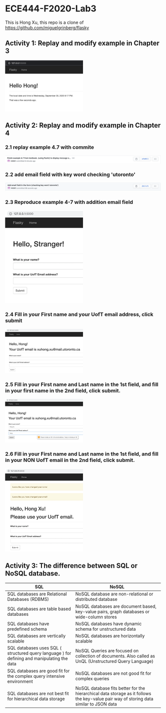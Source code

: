 # ECE444-F2020-Lab3
This is Hong Xu, this repo is a clone of https://github.com/miguelgrinberg/flasky

## Activity 1: Replay and modify example in Chapter 3
<img src="https://github.com/HX001/ECE444-F2020-Lab3/blob/master/ScreenShot/Activity%201.png" height="50%" width="50%">

## Activity 2: Replay and modify example in Chapter 4

### 2.1 replay example 4.7 with commite
<img src="https://github.com/HX001/ECE444-F2020-Lab3/blob/master/ScreenShot/replay%20example4.7%20from%20textbook.png">

### 2.2 add email field with key word checking 'utoronto'
<img src="https://github.com/HX001/ECE444-F2020-Lab3/blob/master/ScreenShot/add%20email%20field.png">

### 2.3 Reproduce example 4-7 with addition email field
<img src="https://github.com/HX001/ECE444-F2020-Lab3/blob/master/ScreenShot/Activity%202.1.png" height="50%" width="50%">

### 2.4 Fill in your First name and your UofT email address, click submit
<img src="https://github.com/HX001/ECE444-F2020-Lab3/blob/master/ScreenShot/Activity%202.2.png" height="50%" width="50%">

### 2.5 Fill in your First name and Last name in the 1st field, and fill in your first name in the 2nd field, click submit.
<img src="https://github.com/HX001/ECE444-F2020-Lab3/blob/master/ScreenShot/Activity%202.3.png" height="50%" width="50%">

### 2.6 Fill in your First name and Last name in the 1st field, and fill in your NON UofT email in the 2nd field, click submit.
<img src="https://github.com/HX001/ECE444-F2020-Lab3/blob/master/ScreenShot/Activity%202.4.png" height="50%" width="50%">


## Activity 3: The difference between SQL or NoSQL database.
SQL | NoSQL
------------ | -------------
SQL databases are  Relational Databases (RDBMS) | NoSQL database are non-relational or distributed database
SQL databases are table based databases | NoSQL databases are document based, key-value pairs, graph databases or wide-column stores
SQL databases have predefined schema | NoSQL databases have dynamic schema for unstructured data
SQL databases are vertically scalable | NoSQL databases are horizontally scalable
SQL databases uses SQL ( structured query language ) for defining and manipulating the data | NoSQL Queries are focused on collection of documents. Also called as UnQL (Unstructured Query Language)
SQL databases are good fit for the complex query intensive environment | NoSQL databases are not good fit for complex queries
SQL databases are not best fit for hierarchical data storage | NoSQL database fits better for the hierarchical data storage as it follows the key-value pair way of storing data similar to JSON data

